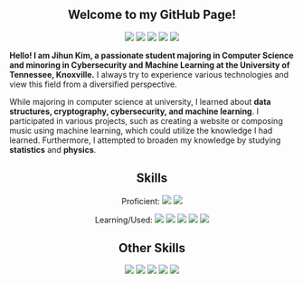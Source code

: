 <div align="center"> 

  ## Welcome to my GitHub Page!

<a href="https://www.linkedin.com/in/jihun-kim-2b9820254/" target="_blank"><img src="https://img.shields.io/badge/LinkedIn-0A66C2?style=flat-square&logo=linkedin&logoColor=white"/></a>
<a href="mailto:jiunkim8@gmail.com" target="_blank"><img src="https://img.shields.io/badge/Gmail-EA4335?style=flat-square&logo=gmail&logoColor=white"/></a>
<a href="https://file.notion.so/f/s/fbdd1833-7cc7-4703-a51b-fadd87b3bd3c/Kim_Jihun_Resume.pdf?id=126efcfa-1c33-4626-9ed5-0a2ee6ff0543&table=block&spaceId=5c510a0a-0140-441e-bc70-07347447d061&expirationTimestamp=1690956000000&signature=rDWMgVRG_8woPNydSTBtIMWfc2_nep9IA8wZvQBmKIM&downloadName=Kim_Jihun+Resume.pdf" target="_blank"><img src="https://img.shields.io/badge/Resume-000000?style=flat-square&logo=notion&logoColor=white"/></a>
<a href="https://www.notion.so/38d713a7a15444e3b93f6999ff29e284?v=348df73b8b5b49158586d3ba11b25865" target="_blank"><img src="https://img.shields.io/badge/Personal Projects-000000?style=flat-square&logo=notion&logoColor=white"/></a>
<a href="https://github.com/JihunKimCode?tab=repositories" target="_blank"><img src="https://img.shields.io/badge/Github Repositories-181717?style=flat-square&logo=github&logoColor=white"/></a>
</div>

**Hello! I am Jihun Kim, a passionate student majoring in Computer Science and minoring in Cybersecurity and Machine Learning at the University of Tennessee, Knoxville.** I always try to experience various technologies and view this field from a diversified perspective.  

While majoring in computer science at university, I learned about **data structures, cryptography, cybersecurity, and machine learning**. I participated in various projects, such as creating a website or composing music using machine learning, which could utilize the knowledge I had learned. Furthermore, I attempted to broaden my knowledge by studying **statistics** and **physics**. 

<div align="center"> 

## Skills
Proficient:
<a href="https://github.com/JihunKimCode" target="_blank"><img src="https://img.shields.io/badge/C++-00599C?style=flat-square&logo=C%2B%2B&logoColor=white"/></a>
<a href="https://github.com/JihunKimCode" target="_blank"><img src="https://img.shields.io/badge/Python-3776AB?style=flat-square&logo=python&logoColor=white"/></a>

Learning/Used:
<a href="https://github.com/JihunKimCode" target="_blank"><img src="https://img.shields.io/badge/C-A8B9CC?style=flat-square&logo=C&logoColor=white"/></a>
<a href="https://github.com/JihunKimCode" target="_blank"><img src="https://img.shields.io/badge/C%23-239120?style=flat-square&logo=csharp&logoColor=white"/></a>
<a href="https://github.com/JihunKimCode" target="_blank"><img src="https://img.shields.io/badge/Go-00ADD8?style=flat-square&logo=go&logoColor=white"/></a>
<a href="https://github.com/JihunKimCode" target="_blank"><img src="https://img.shields.io/badge/Typescript-3178C6?style=flat-square&logo=typescript&logoColor=white"/></a>
<a href="https://github.com/JihunKimCode" target="_blank"><img src="https://img.shields.io/badge/Sass-CC6699?style=flat-square&logo=sass&logoColor=white"/></a>

## Other Skills
<a href="https://github.com/JihunKimCode" target="_blank"><img src="https://img.shields.io/badge/Excel-217346?style=flat-square&logo=microsoftexcel&logoColor=white"/></a>
<a href="https://github.com/JihunKimCode" target="_blank"><img src="https://img.shields.io/badge/VS_Code-007ACC?style=flat-square&logo=visualstudiocode&logoColor=white"/></a>
<a href="https://github.com/JihunKimCode" target="_blank"><img src="https://img.shields.io/badge/Github-181717?style=flat-square&logo=github&logoColor=white"/></a>
<a href="https://github.com/JihunKimCode" target="_blank"><img src="https://img.shields.io/badge/Gitlab-FC6D26?style=flat-square&logo=gitlab&logoColor=white"/></a>
<a href="https://github.com/JihunKimCode" target="_blank"><img src="https://img.shields.io/badge/Jupyter_Notebook-F37626?style=flat-square&logo=jupyter&logoColor=white"/></a>
<div>
